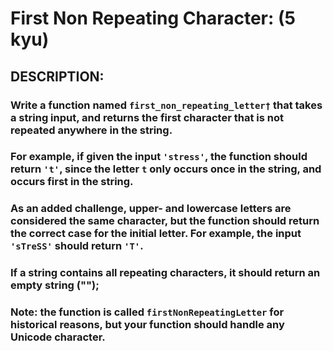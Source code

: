 # First Non Repeating Character: (5 kyu)

## DESCRIPTION:
### Write a function named `first_non_repeating_letter†` that takes a string input, and returns the first character that is not repeated anywhere in the string.

### For example, if given the input `'stress'`, the function should return `'t'`, since the letter `t` only occurs once in the string, and occurs first in the string.

### As an added challenge, upper- and lowercase letters are considered the same character, but the function should return the correct case for the initial letter. For example, the input `'sTreSS'` should return `'T'`.

### If a string contains all repeating characters, it should return an empty string ("");

### Note: the function is called `firstNonRepeatingLetter` for historical reasons, but your function should handle any Unicode character.